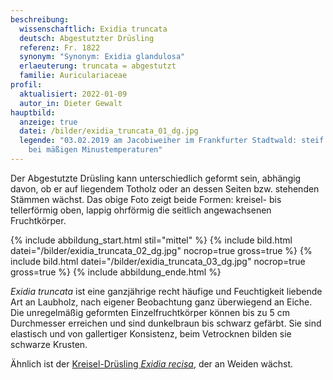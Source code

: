 ```yaml
---
beschreibung:
  wissenschaftlich: Exidia truncata
  deutsch: Abgestutzter Drüsling
  referenz: Fr. 1822
  synonym: "Synonym: Exidia glandulosa"
  erlaeuterung: truncata = abgestutzt
  familie: Auriculariaceae
profil:
  aktualisiert: 2022-01-09
  autor_in: Dieter Gewalt
hauptbild:
  anzeige: true
  datei: /bilder/exidia_truncata_01_dg.jpg
  legende: "03.02.2019 am Jacobiweiher im Frankfurter Stadtwald: steif gefroren
    bei mäßigen Minustemperaturen"
---
```

Der Abgestutzte Drüsling kann unterschiedlich geformt sein, abhängig davon, ob er auf liegendem Totholz oder an dessen Seiten bzw. stehenden Stämmen wächst. Das obige Foto zeigt beide Formen: kreisel- bis tellerförmig oben, lappig ohrförmig die seitlich angewachsenen Fruchtkörper.

{% include abbildung_start.html stil="mittel" %}
{% include bild.html datei="/bilder/exidia_truncata_02_dg.jpg" nocrop=true gross=true %}
{% include bild.html datei="/bilder/exidia_truncata_03_dg.jpg" nocrop=true gross=true %}
{% include abbildung_ende.html %}

*Exidia truncata* ist eine ganzjährige recht häufige und Feuchtigkeit liebende Art an Laubholz, nach eigener Beobachtung ganz überwiegend an Eiche. Die unregelmäßig geformten Einzelfruchtkörper können bis zu 5 cm Durchmesser erreichen und sind dunkelbraun bis schwarz gefärbt. Sie sind elastisch und von gallertiger Konsistenz, beim Vetrocknen bilden sie schwarze Krusten. 

Ähnlich ist der [Kreisel-Drüsling *Exidia recisa*](/pilze/exidia-recisa-kreisel-drüsling-weidendrüsling), der an Weiden wächst.